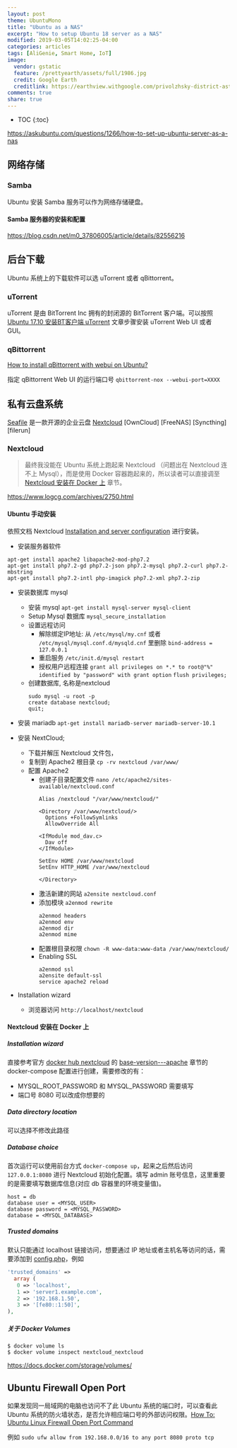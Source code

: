 ```yaml
---
layout: post
theme: UbuntuMono
title: "Ubuntu as a NAS"
excerpt: "How to setup Ubuntu 18 server as a NAS"
modified: 2019-03-05T14:02:25-04:00
categories: articles
tags: [AliGenie, Smart Home, IoT]
image:
  vendor: gstatic
  feature: /prettyearth/assets/full/1986.jpg
  credit: Google Earth
  creditlink: https://earthview.withgoogle.com/privolzhsky-district-astrakhan-oblast-russia-1986
comments: true
share: true
---
```


* TOC
{:toc}

https://askubuntu.com/questions/1266/how-to-set-up-ubuntu-server-as-a-nas

## 网络存储

### Samba

Ubuntu 安装 Samba 服务可以作为网络存储硬盘。

#### Samba 服务器的安装和配置

https://blog.csdn.net/m0_37806005/article/details/82556216

## 后台下载

Ubuntu 系统上的下载软件可以选 uTorrent 或者 qBittorrent。

### uTorrent

uTorrent 是由 BitTorrent Inc 拥有的封闭源的 BitTorrent 客户端。可以按照 [Ubuntu 17.10 安装BT客户端 uTorrent](https://www.linuxidc.com/Linux/2018-02/151063.htm) 文章步骤安装 uTorrent Web UI 或者 GUI。


### qBittorrent

[How to install qBittorrent with webui on Ubuntu?](https://www.smarthomebeginner.com/install-qbittorrent-webui-ubuntu/)

指定 qBittorrent Web UI 的运行端口号 `qbittorrent-nox --webui-port=XXXX`

## 私有云盘系统

[Seafile](https://www.seafile.com/home/) 是一款开源的企业云盘
[Nextcloud](https://nextcloud.com)
[OwnCloud]
[FreeNAS]
[Syncthing]
[filerun]

### Nextcloud

> 最终我没能在 Ubuntu 系统上跑起来 Nextcloud （问题出在 Nextcloud 连不上 Mysql），而是使用 Docker 容器跑起来的，所以读者可以直接调至 [Nextcloud 安装在 Docker 上](#) 章节。

https://www.logcg.com/archives/2750.html

#### Ubuntu 手动安装
依照文档 Nextcloud [Installation and server configuration](https://docs.nextcloud.com/server/15/admin_manual/installation/) 进行安装。

* 安装服务器软件
```
apt-get install apache2 libapache2-mod-php7.2
apt-get install php7.2-gd php7.2-json php7.2-mysql php7.2-curl php7.2-mbstring
apt-get install php7.2-intl php-imagick php7.2-xml php7.2-zip
```

* 安装数据库 mysql
  * 安装 mysql `apt-get install mysql-server mysql-client`
  * Setup Mysql 数据库 `mysql_secure_installation`
  * 设置远程访问
    * 解除绑定IP地址: 从 `/etc/mysql/my.cnf` 或者 `/etc/mysql/mysql.conf.d/mysqld.cnf` 里删除 `bind-address = 127.0.0.1`
    * 重启服务 `/etc/init.d/mysql restart`
    * 授权用户远程连接
    `grant all privileges on *.* to root@"%" identified by "password" with grant option`
    `flush privileges;`
  * 创建数据库, 名称是nextcloud
    ```
    sudo mysql -u root -p
    create database nextcloud;
    quit;
    ```
* 安装 mariadb
  `apt-get install mariadb-server mariadb-server-10.1`
* 安装 NextCloud;
  * 下载并解压 Nextcloud 文件包，
  * 复制到 Apache2 根目录 `cp -rv nextcloud /var/www/`
  * 配置 Apache2
    * 创建子目录配置文件 `nano /etc/apache2/sites-available/nextcloud.conf`
      ```
      Alias /nextcloud "/var/www/nextcloud/"

      <Directory /var/www/nextcloud/>
        Options +FollowSymlinks
        AllowOverride All

      <IfModule mod_dav.c>
        Dav off
      </IfModule>

      SetEnv HOME /var/www/nextcloud
      SetEnv HTTP_HOME /var/www/nextcloud

      </Directory>
      ```
    * 激活新建的网站 `a2ensite nextcloud.conf`
    * 添加模块 `a2enmod rewrite`
      ```
      a2enmod headers
      a2enmod env
      a2enmod dir
      a2enmod mime
      ```
    * 配置根目录权限 `chown -R www-data:www-data /var/www/nextcloud/`
    * Enabling SSL
      ```
      a2enmod ssl
      a2ensite default-ssl
      service apache2 reload
      ```

* Installation wizard
  * 浏览器访问 `http://localhost/nextcloud`

#### Nextcloud 安装在 Docker 上

##### Installation wizard
直接参考官方 [docker hub nextcloud](https://hub.docker.com/_/nextcloud/) 的 [base-version---apache](https://hub.docker.com/_/nextcloud/#base-version---apache) 章节的 docker-compose 配置进行创建，需要修改的有：
* MYSQL_ROOT_PASSWORD 和 MYSQL_PASSWORD 需要填写
* 端口号 8080 可以改成你想要的

##### Data directory location
可以选择不修改此路径

##### Database choice
首次运行可以使用前台方式 `docker-compose up`，起来之后然后访问 `127.0.0.1:8080` 进行 Nextcloud 初始化配置。填写 admin 账号信息，这里重要的是需要填写数据库信息(对应 db 容器里的环境变量值)。
```
host = db
database user = <MYSQL_USER>
database password = <MYSQL_PASSWORD>
database = <MYSQL_DATABASE>
```

##### Trusted domains
默认只能通过 localhost 链接访问，想要通过 IP 地址或者主机名等访问的话，需要添加到 [config.php](/var/lib/docker/volumes/nextcloud_nextcloud/_data/config/config.php)，例如

```php
'trusted_domains' =>
  array (
   0 => 'localhost',
   1 => 'server1.example.com',
   2 => '192.168.1.50',
   3 => '[fe80::1:50]',
),
```

##### 关于 Docker Volumes

```
$ docker volume ls
$ docker volume inspect nextcloud_nextcloud
```

https://docs.docker.com/storage/volumes/

## Ubuntu Firewall Open Port
如果发现同一局域网的电脑也访问不了此 Ubuntu 系统的端口时，可以查看此 Ubuntu 系统的防火墙状态，是否允许相应端口号的外部访问权限。[How To: Ubuntu Linux Firewall Open Port Command](https://www.cyberciti.biz/faq/how-to-open-firewall-port-on-ubuntu-linux-12-04-14-04-lts/)

例如 `sudo ufw allow from 192.168.0.0/16 to any port 8080 proto tcp`